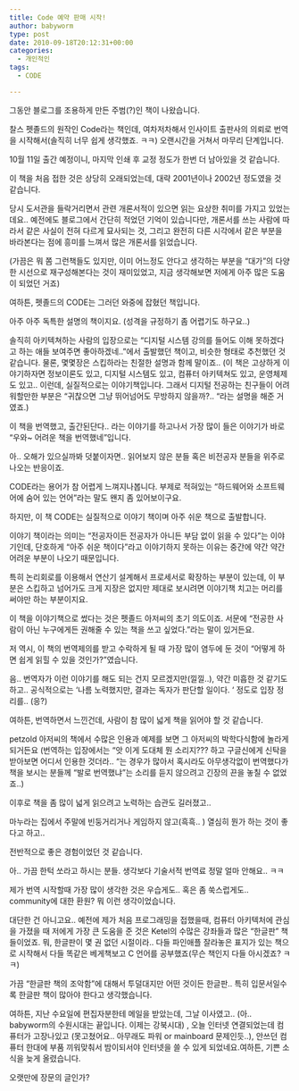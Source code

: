 ```yaml
---
title: Code 예약 판매 시작!
author: babyworm
type: post
date: 2010-09-18T20:12:31+00:00
categories:
  - 개인적인
tags:
  - CODE

---
```

그동안 블로그를 조용하게 만든 주범(?)인 책이 나왔습니다. 

찰스 펫졸드의 원작인 Code라는 책인데, 여차저차해서 인사이트 출판사의 의뢰로 번역을 시작해서(솔직히 너무 쉽게 생각했죠. ㅋㅋ) 오랜시간을 거쳐서 마무리 단계입니다.

10월 11일 출간 예정이니, 마지막 인쇄 후 교정 정도가 한번 더 남아있을 것 같습니다.

이 책을 처음 접한 것은 상당히 오래되었는데, 대략 2001년이나 2002년 정도였을 것 같습니다.

당시 도서관을 들락거리면서 관련 개론서적이 있으면 읽는 요상한 취미를 가지고 있었는데요.. 예전에도 블로그에서 간단히 적었던 기억이 있습니다만, 개론서를 쓰는 사람에 따라서 같은 사실이 전혀 다르게 묘사되는 것, 그리고 완전히 다른 시각에서 같은 부분을 바라본다는 점에 흥미를 느껴서 많은 개론서를 읽었습니다.

(가끔은 뭐 쫌 그런책들도 있지만, 이미 어느정도 안다고 생각하는 부분을 &#8220;대가&#8221;의 다양한 시선으로 재구성해본다는 것이 재미있었고, 지금 생각해보면 저에게 아주 많은 도움이 되었던 거죠)

여하튼, 펫졸드의 CODE는 그러던 와중에 잡혔던 책입니다.

아주 아주 독특한 설명의 책이지요. (성격을 규정하기 좀 어렵기도 하구요..)

솔직히 아키텍쳐하는 사람의 입장으로는 &#8220;디지털 시스템 강의를 들어도 이해 못하겠다고 하는 애들 보여주면 좋아하겠네..&#8221;에서 출발했던 책이고, 비슷한 형태로 추천했던 것 같습니다. 물론, 몇몇장은 스킵하라는 친절한 설명과 함께 말이죠.. (이 책은 고상하게 이야기하자면 정보이론도 있고, 디지털 시스템도 있고, 컴퓨터 아키텍쳐도 있고, 운영체제도 있고.. 이런데, 실질적으로는 이야기책입니다. 그래서 디지털 전공하는 친구들이 어려워할만한 부분은 &#8220;귀찮으면 그냥 뛰어넘어도 무방하지 않을까?.. &#8220;라는 설명을 해준 거였죠.)

이 책을 번역했고, 출간된단다.. 라는 이야기를 하고나서 가장 많이 들은 이야기가 바로 &#8220;우와~ 어려운 책을 번역했네&#8221;입니다.

아.. 오해가 있으실까봐 덧붙이자면.. 읽어보지 않은 분들 혹은 비전공자 분들을 위주로 나오는 반응이죠.

CODE라는 용어가 참 어렵게 느껴지나봅니다. 부제로 적혀있는 &#8220;하드웨어와 소프트웨어에 숨어 있는 언어&#8221;라는 말도 왠지 좀 있어보이구요.

하지만, 이 책 CODE는 실질적으로 이야기 책이며 아주 쉬운 책으로 출발합니다.

이야기 책이라는 의미는 &#8220;전공자이든 전공자가 아니든 부담 없이 읽을 수 있다&#8221;는 이야기인데, 단호하게 &#8220;아주 쉬운 책이다&#8221;라고 이야기하지 못하는 이유는 중간에 약간 약간 어려운 부분이 나오기 때문입니다.

특히 논리회로를 이용해서 연산기 설계해서 프로세서로 확장하는 부분이 있는데, 이 부분은 스킵하고 넘어가도 크게 지장은 없지만 제대로 보시려면 이야기책 치고는 머리를 써야만 하는 부분이지요.

이 책을 이야기책으로 썼다는 것은 펫졸드 아저씨의 초기 의도이죠. 서문에 &#8220;전공한 사람이 아닌 누구에게든 권해줄 수 있는 책을 쓰고 싶었다.&#8221;라는 말이 있거든요.

저 역시, 이 책의 번역제의를 받고 수락하게 될 때 가장 많이 염두에 둔 것이 &#8220;어떻게 하면 쉽게 읽힐 수 있을 것인가?&#8221;였습니다.

음.. 번역자가 이런 이야기를 해도 되는 건지 모르겠지만(낄낄..), 약간 미흡한 것 같기도 하고.. 공식적으로는 &#8216;나름 노력했지만, 결과는 독자가 판단할 일이다. &#8216; 정도로 입장 정리를.. (응?)

여하튼, 번역하면서 느낀건데, 사람이 참 많이 넓게 책을 읽어야 할 것 같습니다.

petzold 아저씨의 책에서 수많은 인용과 예제를 보면 그 아저씨의 박학다식함에 놀라게 되거든요 (번역하는 입장에서는 &#8220;앗 이게 도대체 뭔 소리지??? 하고 구글신에게 신탁을 받아보면 어디서 인용한 것더라.. &#8220;는 경우가 많아서 혹시라도 아무생각없이 번역했다가 책을 보시는 분들께 &#8220;발로 번역했냐&#8221;는 소리를 듣지 않으려고 긴장의 끈을 놓칠 수 없었죠..)

이후로 책을 좀 많이 넓게 읽으려고 노력하는 습관도 길러졌고..

마누라는 집에서 주말에 빈둥거리거나 게임하지 않고(흑흑.. ) 열심히 뭔가 하는 것이 좋다고 하고..

전반적으로 좋은 경험이었던 것 같습니다.

아.. 가끔 한턱 쏘라고 하시는 분들. 생각보다 기술서적 번역료 정말 얼마 안해요.. ㅋㅋ

제가 번역 시작할때 가장 많이 생각한 것은 우습게도.. 혹은 좀 쑥스럽게도.. community에 대한 환원? 뭐 이런 생각이었습니다.

대단한 건 아니고요.. 예전에 제가 처음 프로그래밍을 접했을때, 컴퓨터 아키텍처에 관심을 가졌을 때 저에게 가장 큰 도움을 준 것은 Ketel의 수많은 강좌들과 많은 &#8220;한글판&#8221; 책들이었죠. 뭐, 한글판이 몇 권 없던 시절이라.. 다들 파인애플 잘라놓은 표지가 있는 책으로 시작해서 다들 똑같은 베게책보고 C 언어를 공부했죠(무슨 책인지 다들 아시겠죠? ㅋㅋ)

가끔 &#8220;한글판 책의 조악함&#8221;에 대해서 투덜대지만 어떤 것이든 한글판.. 특히 입문서일수록 한글판 책이 많아야 한다고 생각했습니다.

여하튼, 지난 수요일에 편집자분한테 메일을 받았는데, 그날 이사였고.. (아.. babyworm의 수원시대는 끝입니다. 이제는 강북시대) , 오늘 인터넷 연결되었는데 컴퓨터가 고장나있고 (못고쳤어요.. 아무래도 파워 or mainboard 문제인듯..), 안쓰던 컴퓨터 한대에 부품 끼워맞춰서 밤이되서야 인터넷을 쓸 수 있게 되었네요.여하튼, 기쁜 소식을 늦게 올렸습니다.

오랫만에 장문의 글인가?
